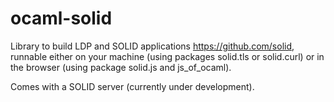 # ocaml-solid
Library to build LDP and SOLID applications https://github.com/solid,
runnable either on your machine (using packages solid.tls or solid.curl)
or in the browser (using package solid.js and js_of_ocaml).

Comes with a SOLID server (currently under development).
